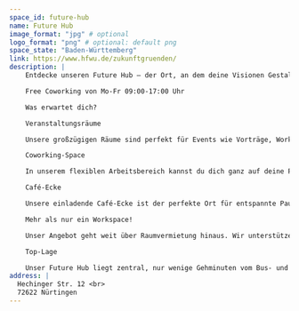 ```yaml
---
space_id: future-hub
name: Future Hub
image_format: "jpg" # optional
logo_format: "png" # optional: default png
space_state: "Baden-Württemberg"
link: https://www.hfwu.de/zukunftgruenden/
description: |
    Entdecke unseren Future Hub – der Ort, an dem deine Visionen Gestalt annehmen! Unsere kreativen Arbeits- und Coworking-Räume bieten dir die ideale Umgebung, um inspiriert zu ar  abeiten, dich auszutauschen und neue Ideen zu entwickeln.

    Free Coworking von Mo-Fr 09:00-17:00 Uhr

    Was erwartet dich?

    Veranstaltungsräume

    Unsere großzügigen Räume sind perfekt für Events wie Vorträge, Workshops oder Seminare geeignet. Dank flexibler Gestaltungsmöglichkeiten kannst du sie nach deinen individuellen Bedürfnissen anpassen.

    Coworking-Space

    In unserem flexiblen Arbeitsbereich kannst du dich ganz auf deine Projekte konzentrieren. Mit mobilen Arbeitsplätzen, Steckdosen in Reichweite und zuverlässigem WLAN bieten wir dir alles, was du für produktives Arbeiten brauchst. Raumteiler sorgen für eine anpassbare und inspirierende Arbeitsatmosphäre.

    Café-Ecke

    Unsere einladende Café-Ecke ist der perfekte Ort für entspannte Pausen, Networking und inspirierende Gespräche. Hier kannst du in lockerer Atmosphäre neue Kontakte knüpfen und dich mit Gleichgesinnten austauschen.

    Mehr als nur ein Workspace!

    Unser Angebot geht weit über Raumvermietung hinaus. Wir unterstützen Gründer und kreative Köpfe mit Coaching, Ideation-Sessions, Existenzgründungsberatung und spezialisierten Dienstleistungen wie   Branding und Marketing. Egal, in welcher Phase sich dein Unternehmen befindet – wir stehen dir zur Seite, um deine Ideen erfolgreich in die Tat umzusetzen.

    Top-Lage

    Unser Future Hub liegt zentral, nur wenige Gehminuten vom Bus- und Bahnhof sowie vom Stadtkern entfernt – ideal erreichbar für dich und deine Gäste.
address: |
  Hechinger Str. 12 <br>
  72622 Nürtingen
---
```

